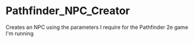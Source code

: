 # Pathfinder_NPC_Creator
 Creates an NPC using the parameters I require for the Pathfinder 2e game I'm running
